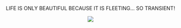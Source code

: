 <p align="center">LIFE IS ONLY BEAUTIFUL BECAUSE IT IS FLEETING... SO TRANSIENT!
  
<p align="center"><img src="https://github.com/user-attachments/assets/b6eed0cc-ee28-4c8c-89d3-d4681233e517"/>



<!--
**solarparfait/solarparfait** is a ✨ _special_ ✨ repository because its `README.md` (this file) appears on your GitHub profile.

Here are some ideas to get you started:

- 🔭 I’m currently working on ...
- 🌱 I’m currently learning ...
- 👯 I’m looking to collaborate on ...
- 🤔 I’m looking for help with ...
- 💬 Ask me about ...
- 📫 How to reach me: ...
- 😄 Pronouns: ...
- ⚡ Fun fact: ...
-->
